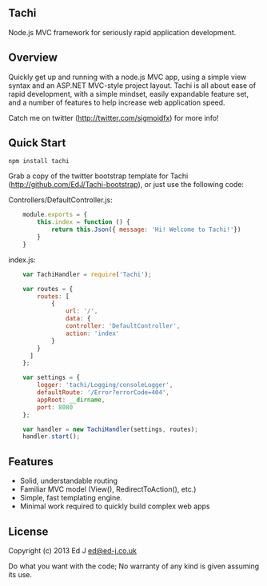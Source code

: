 ## Tachi

Node.js MVC framework for seriously rapid application development.

## Overview

Quickly get up and running with a node.js MVC app, using a simple view syntax and an ASP.NET MVC-style project layout. Tachi is all about ease of rapid development, with a simple mindset, easily expandable feature set, and a number of features to help increase web application speed.

Catch me on twitter (http://twitter.com/sigmoidfx) for more info!

## Quick Start

	npm install tachi

Grab a copy of the twitter bootstrap template for Tachi (http://github.com/EdJ/Tachi-bootstrap), or just use the following code:

Controllers/DefaultController.js:
```js
	module.exports = {
		this.index = function () {
			return this.Json({ message: 'Hi! Welcome to Tachi!'})
		}
	}
```

index.js:
```js
	var TachiHandler = require('Tachi');

	var routes = {
		routes: [
			{
				url: '/',
				data: {
				controller: 'DefaultController',
				action: 'index'
			}
	  	}
	  ]
	};

	var settings = {
	    logger: 'tachi/Logging/consoleLogger',
	    defaultRoute: '/Error?errorCode=404',
	    appRoot: __dirname,
	    port: 8080
	};

	var handler = new TachiHandler(settings, routes);
	handler.start();
```

## Features

* Solid, understandable routing
* Familiar MVC model (View(), RedirectToAction(), etc.)
* Simple, fast templating engine.
* Minimal work required to quickly build complex web apps

## License

Copyright (c) 2013 Ed J <ed@ed-j.co.uk>

Do what you want with the code; No warranty of any kind is given assuming its use.